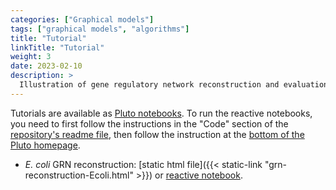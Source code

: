 ```yaml
---
categories: ["Graphical models"]
tags: ["graphical models", "algorithms"]
title: "Tutorial"
linkTitle: "Tutorial"
weight: 3
date: 2023-02-10
description: >
  Illustration of gene regulatory network reconstruction and evaluation using data from E. coli.
---
```

Tutorials are available as [Pluto notebooks](https://plutojl.org/). To run the reactive notebooks, you need to first follow the instructions in the "Code" section of the [repository's readme file](https://github.com/tmichoel/genome-scale-modelling), then follow the instruction at the [bottom of the Pluto homepage](https://plutojl.org/).

- *E. coli* GRN reconstruction: [static html file]({{< static-link  "grn-reconstruction-Ecoli.html" >}}) or [reactive notebook](https://github.com/tmichoel/genome-scale-modelling/blob/main/code/notebooks/grn-reconstruction-Ecoli.jl).

